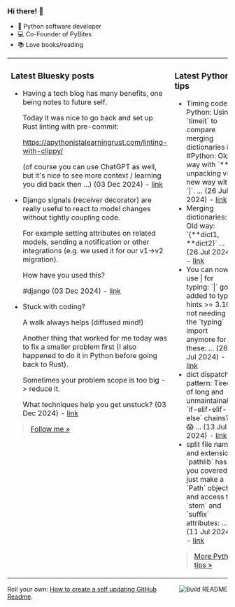 ### Hi there! 👋

- 🐍 Python software developer
- 💻 Co-Founder of PyBites
- 📚 Love books/reading

<table><tr><td valign="top" width="50%">

### Latest Bluesky posts

<ul>

  <li>
    Having a tech blog has many benefits, one being notes to future self. 

Today it was nice to go back and set up Rust linting with pre-commit: 

https://apythonistalearningrust.com/linting-with-clippy/

(of course you can use ChatGPT as well, but it's nice to see more context / learning you did back then ...) (03 Dec 2024) - <a href="https://bsky.app/profile/bbelderbos.bsky.social/post/3lcfyp2p3322p" target="_blank">link</a>
  </li>

  <li>
    Django signals (receiver decorator) are really useful to react to model changes without tightly coupling code. 

For example setting attributes on related models, sending a notification or other integrations (e.g. we used it for our v1->v2 migration).

How have you used this?

#django (03 Dec 2024) - <a href="https://bsky.app/profile/bbelderbos.bsky.social/post/3lcfyhpinek2p" target="_blank">link</a>
  </li>

  <li>
    Stuck with coding?

A walk always helps (diffused mind!)

Another thing that worked for me today was to fix a smaller problem first (I also happened to do it in Python before going back to Rust).

Sometimes your problem scope is too big -> reduce it. 

What techniques help you get unstuck? (03 Dec 2024) - <a href="https://bsky.app/profile/bbelderbos.bsky.social/post/3lcfvwoc4ws2m" target="_blank">link</a>
  </li>

</ul>

> <a href="https://bsky.app/profile/bbelderbos.bsky.social" target="_blank">Follow me &raquo;</a>


</td><td valign="top" width="50%">

### Latest Python tips

<ul>

  <li>
    Timing code in Python: Using `timeit` to compare merging dictionaries in #Python: Old way with `**` unpacking vs. new way with `|`. ... (26 Jul 2024) - <a href="https://github.com/bbelderbos/bobcodesit/blob/main/notes/20240726111622.md" target="_blank">link</a>
  </li>

  <li>
    Merging dictionaries: Old way: `{**dict1, **dict2}` ... (26 Jul 2024) - <a href="https://github.com/bbelderbos/bobcodesit/blob/main/notes/20240726111507.md" target="_blank">link</a>
  </li>

  <li>
    You can now use | for typing: `|` got added to type hints >= 3.10, not needing the `typing` import anymore for these: ... (26 Jul 2024) - <a href="https://github.com/bbelderbos/bobcodesit/blob/main/notes/20240726111223.md" target="_blank">link</a>
  </li>

  <li>
    dict dispatch pattern: Tired of long and unmaintainable `if-elif-elif-else` chains? 😱 ... (13 Jul 2024) - <a href="https://github.com/bbelderbos/bobcodesit/blob/main/notes/20240713105037.md" target="_blank">link</a>
  </li>

  <li>
    split file name and extension: `pathlib` has you covered, just make a `Path` object and access the `stem` and `suffix` attributes: ... (11 Jul 2024) - <a href="https://github.com/bbelderbos/bobcodesit/blob/main/notes/20240711112258.md" target="_blank">link</a>
  </li>

</ul>

> <a href="https://github.com/bbelderbos/bobcodesit" target="_blank">More Python tips &raquo;</a>

</td>
</tr></table>

<a href="https://github.com/bbelderbos/bbelderbos/actions" target="_blank"><img src="https://github.com/bbelderbos/bbelderbos/workflows/Daily%20Update/badge.svg" align="right" alt="Build README"></a>Roll your own: <a href="https://pybit.es/articles/how-to-create-a-self-updating-github-readme/" target="_blank">How to create a self updating GitHub Readme</a>.